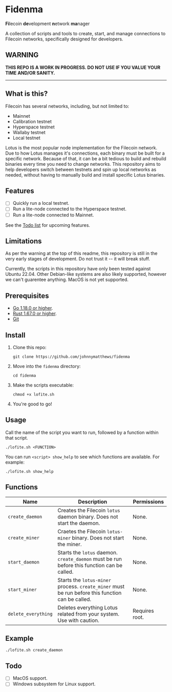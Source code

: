 # Fidenma

**Fi**lecoin **de**velopment **n**etwork **ma**nager

A collection of scripts and tools to create, start, and manage connections to Filecoin networks, specifically designed for developers.

## WARNING

**THIS REPO IS A WORK IN PROGRESS. DO NOT USE IF YOU VALUE YOUR TIME AND/OR SANITY.**

---

## What is this?

Filecoin has several networks, including, but not limited to:

- Mainnet
- Calibration testnet
- Hyperspace testnet
- Wallaby testnet
- Local testnet

Lotus is the most popular node implementation for the Filecoin network. Due to how Lotus manages it's connections, each binary must be built for a specific network. Because of that, it can be a bit tedious to build and rebuild binaries every time you need to change networks. This repository aims to help developers switch between testnets and spin up local networks as needed, without having to manually build and install specific Lotus binaries.

## Features

- [ ] Quickly run a local testnet.
- [ ] Run a lite-node connected to the Hyperspace testnet.
- [ ] Run a lite-node connected to Mainnet.

See the [Todo list](#todo) for upcoming features.

## Limitations

As per the warning at the top of this readme, this repository is still in the very early stages of development. Do not trust it -- it will break stuff.

Currently, the scripts in this repository have only been tested against Ubuntu 22.04. Other Debian-like systems are also likely supported, however we can't guarentee anything. MacOS is not yet supported.

## Prerequisites

- [Go 1.18.0 or higher](https://go.dev/).
- [Rust 1.67.0 or higher](https://www.rust-lang.org/).
- [Git](https://git-scm.com/)

## Install

1. Clone this repo:

    ```shell
    git clone https://github.com/johnnymatthews/fidenma
    ```

1. Move into the `fidenma` directory:

    ```shell
    cd fidenma
    ```

1. Make the scripts executable:

    ```shell
    chmod +x lofite.sh
    ```

1. You're good to go!

## Usage

Call the name of the script you want to run, followed by a function within that script.

```shell
./lofite.sh <FUNCTION>
```

You can run `<script> show_help` to see which functions are available. For example:

```shell
./lofite.sh show_help
```

## Functions

| Name | Description | Permissions |
| ---- | ----------- | ----------- |
| `create_daemon` | Creates the Filecoin `lotus` daemon binary. Does not start the daemon. | None. |
| `create_miner` | Craetes the Filecoin `lotus-miner` binary. Does not start the miner. | None. |
| `start_daemon` | Starts the `lotus` daemon. `create_daemon` must be run before this function can be called. | None. |
| `start_miner` | Starts the `lotus-miner` process. `create_miner` must be run before this function can be called. | None. |
| `delete_everything` | Deletes everything Lotus related from your system. Use with caution. | Requires root. |

## Example

```shell
./lofite.sh create_daemon
```

## Todo

- [ ] MacOS support.
- [ ] Windows subsystem for Linux support.
